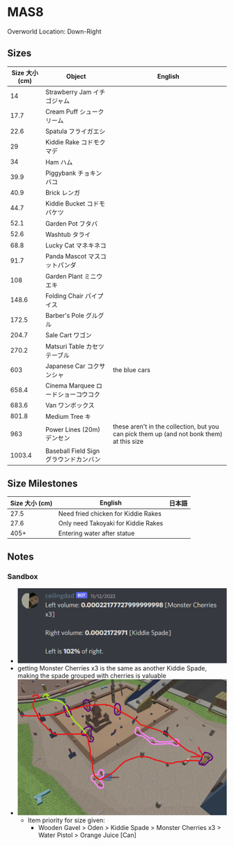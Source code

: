 # MAS8

Overworld Location: Down-Right

## Sizes

| Size 大小 (cm) | Object                                 | English                                                                                   |
| -------------- | -------------------------------------- | ----------------------------------------------------------------------------------------- |
| 14             | Strawberry Jam イチゴジャム            |                                                                                           |
| 17.7           | Cream Puff シュークリーム              |                                                                                           |
| 22.6           | Spatula フライガエシ                   |                                                                                           |
| 29             | Kiddie Rake コドモクマデ               |                                                                                           |
| 34             | Ham ハム                               |                                                                                           |
| 39.9           | Piggybank チョキンバコ                 |                                                                                           |
| 40.9           | Brick レンガ                           |                                                                                           |
| 44.7           | Kiddie Bucket コドモバケツ             |                                                                                           |
| 52.1           | Garden Pot フタバ                      |                                                                                           |
| 52.6           | Washtub タライ                         |                                                                                           |
| 68.8           | Lucky Cat マネキネコ                   |                                                                                           |
| 91.7           | Panda Mascot マスコットパンダ          |                                                                                           |
| 108            | Garden Plant ミニウエキ                |                                                                                           |
| 148.6          | Folding Chair パイプイス               |                                                                                           |
| 172.5          | Barber's Pole グルグル                 |                                                                                           |
| 204.7          | Sale Cart ワゴン                       |                                                                                           |
| 270.2          | Matsuri Table カセツテーブル           |                                                                                           |
| 603            | Japanese Car コクサンシャ              | the blue cars                                                                             |
| 658.4          | Cinema Marquee ロードショーコウコク    |                                                                                           |
| 683.6          | Van ワンボックス                       |                                                                                           |
| 801.8          | Medium Tree キ                         |                                                                                           |
| 963            | Power Lines (20m) デンセン             | these aren't in the collection, but you can pick them up (and not bonk them) at this size |
| 1003.4         | Baseball Field Sign グラウンドカンバン |                                                                                           |

## Size Milestones

| Size 大小 (cm) | English                             | 日本語 |
| -------------- | ----------------------------------- | ------ |
| 27.5           | Need fried chicken for Kiddie Rakes |        |
| 27.6           | Only need Takoyaki for Kiddie Rakes |        |
| 405+           | Entering water after statue         |        |

## Notes

### Sandbox

- ![Monster Cherries x3 vs Kiddie Spade](attachments/mas8-monstercherriesx3-vs-kiddiespade.png)
- getting Monster Cherries x3 is the same as another Kiddie Spade, making the spade grouped with cherries is valuable
- ![sandbox guidelines for no-boost](attachments/mas8-sandbox-noboost-helper.png)
  - Item priority for size given:
    - Wooden Gavel > Oden > Kiddie Spade > Monster Cherries x3 > Water Pistol > Orange Juice \[Can\]
